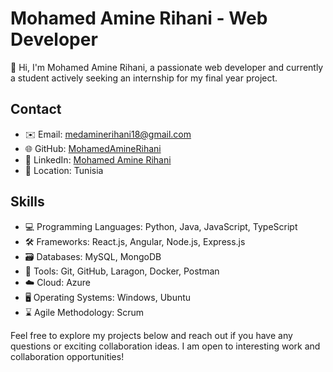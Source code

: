 # Mohamed Amine Rihani - Web Developer

👋 Hi, I'm Mohamed Amine Rihani, a passionate web developer and currently a student actively seeking an internship for my final year project.

## Contact
- ✉️ Email: medaminerihani18@gmail.com
- 🌐 GitHub: [MohamedAmineRihani](https://github.com/MohamedAmineRihani)
- 🔗 LinkedIn: [Mohamed Amine Rihani](https://linkedin.com/in/med-amine-rihani/)
- 📍 Location: Tunisia

## Skills
- 💻 Programming Languages: Python, Java, JavaScript, TypeScript
- 🛠️ Frameworks: React.js, Angular, Node.js, Express.js
- 🗃️ Databases: MySQL, MongoDB
- 🧰 Tools: Git, GitHub, Laragon, Docker, Postman
- ☁️ Cloud: Azure
- 🖥️ Operating Systems: Windows, Ubuntu
- ⌛ Agile Methodology: Scrum

Feel free to explore my projects below and reach out if you have any questions or exciting collaboration ideas. I am open to interesting work and collaboration opportunities!


<!--
**MohamedAmineRihani/MohamedAmineRihani** is a ✨ _special_ ✨ repository because its `README.md` (this file) appears on your GitHub profile.

Here are some ideas to get you started:

- 🔭 I’m currently working on ...
- 🌱 I’m currently learning ...
- 👯 I’m looking to collaborate on ...
- 🤔 I’m looking for help with ...
- 💬 Ask me about ...
- 📫 How to reach me: ..
- 😄 Pronouns: ...
- ⚡ Fun fact: ...
-->
